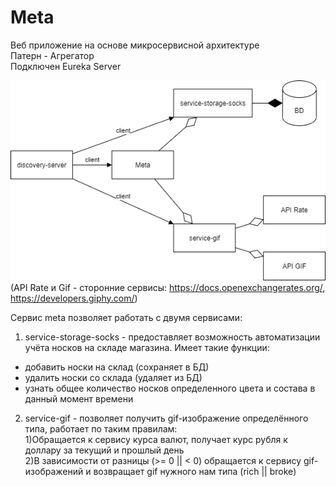 # Meta
Веб приложение на основе микросервисной архитектуре  
Патерн - Агрегатор  
Подключен Eureka Server 

![Image alt](UML.png)  
(API Rate и Gif - сторонние сервисы: https://docs.openexchangerates.org/, https://developers.giphy.com/)  

Сервис meta позволяет работать с двумя сервисами:
1) service-storage-socks - предоставляет возможность автоматизации учёта носков на складе магазина. Имеет такие функции:  
* добавить носки на склад (сохраняет в БД)
* удалить носки со склада (удаляет из БД) 
* узнать общее количество носков определенного цвета и состава в данный момент времени  

2) service-gif - позволяет получить gif-изображение определённого типа, работает по таким правилам:  
   1)Обращается к сервису курса валют, получает курс рубля к доллару за текущий и прошлый день   
   2)В зависимости от разницы (>= 0 || < 0) обращается к сервису gif-изображений и возвращает gif нужного нам типа (rich || broke)


